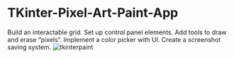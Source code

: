 # TKinter-Pixel-Art-Paint-App
Build an interactable grid. Set up control panel elements. Add tools to draw and erase “pixels”. Implement a color picker with UI. Create a screenshot saving system.
![tkinterpaint](https://github.com/Mikedweb/TKinter-Pixel-Art-Paint-App/assets/42615032/8b9a0f7b-4eb9-4be0-a576-6beff853935c)

